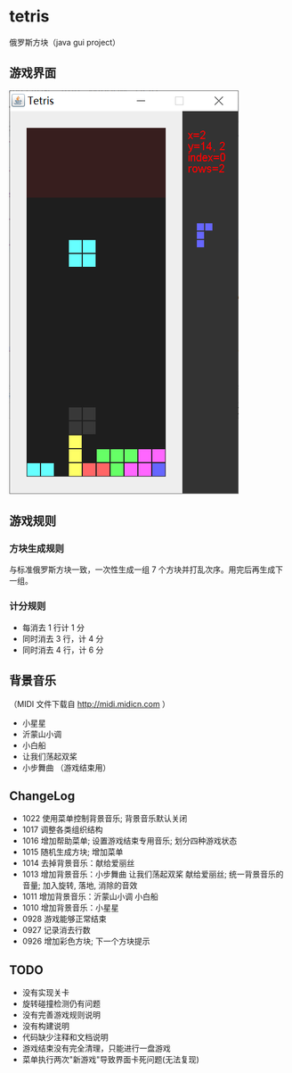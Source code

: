 # tetris
俄罗斯方块（java gui project）

## 游戏界面

![snapshot](etc/snapshot.png)

## 游戏规则
### 方块生成规则

与标准俄罗斯方块一致，一次性生成一组 7 个方块并打乱次序。用完后再生成下一组。

### 计分规则

* 每消去 1 行计 1 分
* 同时消去 3 行，计 4 分
* 同时消去 4 行，计 6 分

## 背景音乐

（MIDI 文件下载自 http://midi.midicn.com ）

* 小星星
* 沂蒙山小调
* 小白船
* 让我们荡起双桨
* 小步舞曲 （游戏结束用）

## ChangeLog

* 1022 使用菜单控制背景音乐; 背景音乐默认关闭
* 1017 调整各类组织结构
* 1016 增加帮助菜单; 设置游戏结束专用音乐; 划分四种游戏状态
* 1015 随机生成方块; 增加菜单
* 1014 去掉背景音乐：献给爱丽丝
* 1013 增加背景音乐：小步舞曲 让我们荡起双桨 献给爱丽丝; 统一背景音乐的音量; 加入旋转, 落地, 消除的音效
* 1011 增加背景音乐：沂蒙山小调 小白船
* 1010 增加背景音乐：小星星
* 0928 游戏能够正常结束
* 0927 记录消去行数
* 0926 增加彩色方块; 下一个方块提示

## TODO

* 没有实现关卡
* 旋转碰撞检测仍有问题
* 没有完善游戏规则说明
* 没有构建说明
* 代码缺少注释和文档说明
* 游戏结束没有完全清理，只能进行一盘游戏
* 菜单执行两次"新游戏"导致界面卡死问题(无法复现)

